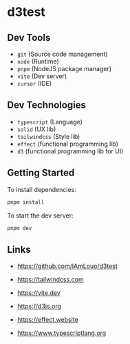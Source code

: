 # d3test

## Dev Tools

- `git` (Source code management)
- `node` (Runtime)
- `pnpm` (NodeJS package manager)
- `vite` (Dev server)
- `cursor` (IDE)

## Dev Technologies

- `typescript` (Language)
- `solid` (UX lib)
- `tailwindcss` (Style lib)
- `effect` (functional programming lib)
- `d3` (functional programming lib for UI)

## Getting Started

To install dependencies:

```sh
pnpm install
```

To start the dev server:

```sh
pnpm dev
```

## Links

- https://github.com/IAmLouo/d3test

- https://tailwindcss.com
- https://vite.dev
- https://d3js.org
- https://effect.website
- https://www.typescriptlang.org
